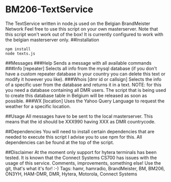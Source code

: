 # BM206-TextService
The TextService written in node.js used on the Belgian BrandMeister Network
Feel free to use this script on your own masterserver.
Note that this script won't work out of the box!
It is currently configured to work with the belgian masterserver only.
##Installation
```
npm install
node texts.js
```
##Messages
###Help
Sends a message with all available commands
###Info [repeater]
Selects all info from the mysql database (if you don't have a custom repeater database in your country you can delete this text or modify it however you like).
###Whois [dmr id or callsign]
Selects the info of a specific user from the database and returns it in a text.
NOTE: for this you need a database containing all DMR users.
The script that is being used to create this database table in Belgium will be released as soon as possible.
###WX [location]
Uses the Yahoo Query Language to request the weather for a specific location.

##Usage
All messages have to be sent to the local masterserver. This means that the id should be XXX990 having XXX as DMR countrycode.

##Dependencies
You will need to install certain dependencies that are needed to execute this script
I advise you to use npm for this.
All dependencies can be found at the top of the script.

##Disclaimer
At the moment only support for hytera terminals has been tested.
It is known that the Connect Systems CS700 has issues with the usage of this service.
Comments, improvements, something else! Use the git, that's what it's for! :-)
Tags: hamr, hamradio, BrandMeister, BM, BM206, ON3YH, HAM-DMR, DMR, Hytera, Motorola, Connect Systems
